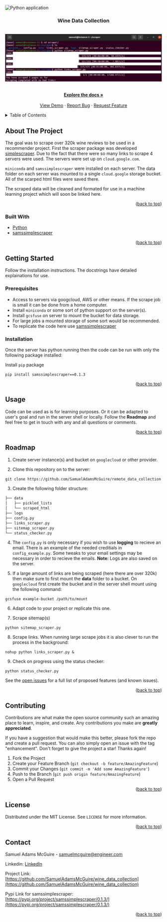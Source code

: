 <div id="top"></div>

![Python application](https://github.com/SamuelMcGuire/wine_data_collection/workflows/Python%20application/badge.svg)

<h3 align="center">Wine Data Collection</h3>

<br />
<div align="center">
  <a href="https://github.com/SamuelAdamsMcGuire/wine_data_collection">
    <img src="images/server.png" alt="Logo">
  </a>


  <p align="center">
    <br />
    <a href="https://github.com/SamuelAdamsMcGuire/wine_data_collection"><strong>Explore the docs »</strong></a>
    <br />
    <br />
    <a href="https://github.com/SamuelAdamsMcGuire/wine_data_collection">View Demo</a>
    ·
    <a href="https://github.com/SamuelAdamsMcGuire/wine_data_collection/issues">Report Bug</a>
    ·
    <a href="https://github.com/SamuelAdamsMcGuire/wine_data_collection/issues">Request Feature</a>
  </p>
</div>


<!-- TABLE OF CONTENTS -->
<details>
  <summary>Table of Contents</summary>
  <ol>
    <li>
      <a href="#about-the-project">About The Project</a>
      <ul>
        <li><a href="#built-with">Built With</a></li>
      </ul>
    </li>
    <li>
      <a href="#getting-started">Getting Started</a>
      <ul>
        <li><a href="#prerequisites">Prerequisites</a></li>
        <li><a href="#installation">Installation</a></li>
      </ul>
    </li>
    <li><a href="#usage">Usage</a></li>
    <li><a href="#roadmap">Roadmap</a></li>
    <li><a href="#contributing">Contributing</a></li>
    <li><a href="#license">License</a></li>
    <li><a href="#contact">Contact</a></li>
  </ol>
</details>


<!-- ABOUT THE PROJECT -->
## About The Project

The goal was to scrape over 320k wine reviews to be used in a recommender project. First the scraper package was developed [simplescraper](https://github.com/SamuelAdamsMcGuire/simplescraper). Due to the fact that there were so many links to scrape 4 servers were used. The servers were set up on `cloud.google.com`. 

`miniconda` and `samssimplescraper` were installed on each server. The data folder on each server was mounted to a single `cloud.google` storage bucket. All of the scarped html files were saved there. 

The scraped data will be cleaned and formated for use in a machine learning project which will soon be linked here. 

<p align="right">(<a href="#top">back to top</a>)</p>


### Built With

* [Python](https://www.python.org/)
* [samssimplescraper](https://github.com/SamuelAdamsMcGuire/simplescraper)

<p align="right">(<a href="#top">back to top</a>)</p>



<!-- GETTING STARTED -->
## Getting Started

Follow the installation instructions. The docstrings have detailed explainations for use. 

### Prerequisites

- Access to servers via googcloud, AWS or other means. If the scrape job is small it can be done from a home computer.
- Install `miniconda` or some sort of python support on the server(s).
- Install `gcsfuse` on server to mount the bucket for data storage.
- For large jobs a mounted storage of some sort would be recommended.
- To replicate the code here use [samssimplescraper](https://github.com/SamuelAdamsMcGuire/simplescraper)

### Installation

Once the server has python running then the code can be run with only the following package installed:

Install `pip` package
  ```shell
  pip install samssimplescraper==0.1.3
  ```
                
<p align="right">(<a href="#top">back to top</a>)</p>


<!-- USAGE EXAMPLES -->
## Usage

Code can be used as is for learning purposes. Or it can be adapted to user's goal and run in the server shell or locally. Follow the **Roadmap** and feel free to get in touch with any and all questions or comments. 

<p align="right">(<a href="#top">back to top</a>)</p>


<!-- ROADMAP -->
## Roadmap

1. Create server instance(s) and bucket on `googlecloud` or other provider.

2. Clone this repository on to the server:

```shell
git clone https://github.com/SamuelAdamsMcGuire/remote_data_collection
``` 

3. Create the following folder structure:

```shell
├── data
│   ├── pickled_lists
│   └── scraped_html
├── logs    
├── config.py
├── links_scraper.py
├── sitemap_scraper.py
└── status_checker.py
```
4. The `config.py` is only necessary if you wish to use **logging** to recieve an email. There is an example of the needed creditials in `config_example.py`. Some tweaks to your email settings may be necessary in order to recieve the emails. **Note:** Logs are also saved on the server.  

5. If a large amount of links are being scraped (here there are over 320k) then make sure to first mount the **data** folder to a bucket. On `googlecloud` first create the bucket and in the server shell mount using the following command:

```shell
gcsfuse example-bucket /path/to/mount
```

6. Adapt code to your project or replicate this one.

7. Scrape sitemap(s)

```shell
python sitemap_scraper.py
``` 

8. Scrape links. When running large scrape jobs it is also clever to run the process in the background:

```shell
nohup python links_scraper.py &
``` 

9. Check on progress using the status checker:

```shell
python status_checker.py
``` 

See the [open issues](https://github.com/SamuelAdamsMcGuire/wine_data_collection/issues) for a full list of proposed features (and known issues).

<p align="right">(<a href="#top">back to top</a>)</p>

<!-- CONTRIBUTING -->
## Contributing

Contributions are what make the open source community such an amazing place to learn, inspire, and create. Any contributions you make are **greatly appreciated**.

If you have a suggestion that would make this better, please fork the repo and create a pull request. You can also simply open an issue with the tag "enhancement".
Don't forget to give the project a star! Thanks again!

1. Fork the Project
2. Create your Feature Branch (`git checkout -b feature/AmazingFeature`)
3. Commit your Changes (`git commit -m 'Add some AmazingFeature'`)
4. Push to the Branch (`git push origin feature/AmazingFeature`)
5. Open a Pull Request

<p align="right">(<a href="#top">back to top</a>)</p>


<!-- LICENSE -->
## License

Distributed under the MIT License. See `LICENSE` for more information.

<p align="right">(<a href="#top">back to top</a>)</p>


<!-- CONTACT -->
## Contact

Samuel Adams McGuire - samuelmcguire@engineer.com

Linkedin: [LinkedIn](https://www.linkedin.com/in/samuel-mcguire/)

Project Link: [https://github.com/SamuelAdamsMcGuire/wine_data_collection](https://github.com/SamuelAdamsMcGuire/wine_data_collection)

Pypi Link for samssimplescraper: [https://pypi.org/project/samssimplescraper/0.1.3/](https://pypi.org/project/samssimplescraper/0.1.3/)

<p align="right">(<a href="#top">back to top</a>)</p>
